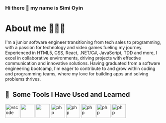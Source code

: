 ### Hi there 👋 my name is Simi Oyin

<h1> About me 🦸🏾‍♂️ </h1>

<p>I'm a junior software engineer transitioning from tech sales to programming, with a passion for technology and video games fueling my journey. Experienced in HTML5, CSS, React, .NET/C#, JavaScript, TDD and more, I excel in collaborative environments, driving projects with effective communication and innovative solutions. Having graduated from a software engineering bootcamp, I'm eager to contribute to and grow within coding and programming teams, where my love for building apps and solving problems thrives.</p>

<h2> 🚀 &nbsp;Some Tools I Have Used and Learned</h2>
<p align="left">
<img src="https://cdn.jsdelivr.net/gh/devicons/devicon/icons/vscode/vscode-original.svg" alt="vscode" width="45" height="45"/>
<img src="https://cdn-icons-png.flaticon.com/128/1051/1051277.png" width="45" height="45"/>
<img src="https://cdn-icons-png.flaticon.com/128/1199/1199124.png" width="45" height="45"/>
<img src="https://cdn-icons-png.flaticon.com/128/919/919851.png" alt="php" width="45" height="45"/>
<img src="https://cdn-icons-png.flaticon.com/128/103/103093.png" alt="php" width="45" height="45"/>
<img src="https://cdn-icons-png.flaticon.com/128/919/919825.png" alt="php" width="45" height="45"/>
<img src="https://cdn-icons-png.flaticon.com/128/6132/6132221.png.png" alt="php" width="45" height="45"/>
<img src="https://cdn-icons-png.flaticon.com/128/1199/1199124.png" alt="php" width="45" height="45"/>
  
</p>

